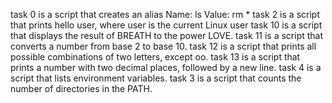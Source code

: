 task 0 is a script that creates an alias
Name: ls
Value: rm *
task 2 is a script that prints hello user, where user is the current Linux user
task 10 is a script that displays the result of BREATH to the power LOVE.
task 11 is a script that converts a number from base 2 to base 10.
task 12 is a script that prints all possible combinations of two letters, except oo.
task 13 is a  script that prints a number with two decimal places, followed by a new line.
task 4 is a script that lists environment variables.
task 3 is a script that counts the number of directories in the PATH.

